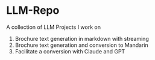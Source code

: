 # LLM-Repo
A collection of LLM Projects I work on

1. Brochure text generation in markdown with streaming
2. Brochure text generation and conversion to Mandarin
3. Facilitate a conversion with Claude and GPT
